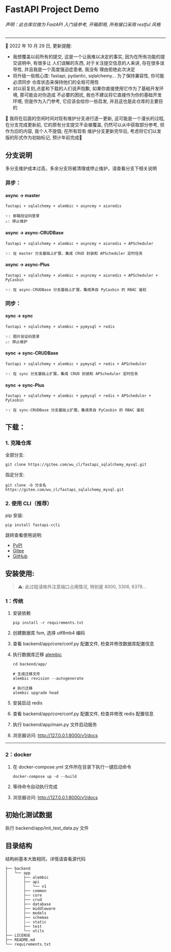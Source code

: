 # FastAPI Project Demo

###### 声明：此仓库仅做为 FastAPI 入门级参考, 开箱即用, 所有接口采用 restful 风格

---

📢 2022 年 10 月 29 日, 更新提醒:

- 我想覆盖以前所有的提交, 这是一个让我难以决定的事实, 因为在所有功能的提交说明中, 有很多让
  人们误解的东西, 对于关注提交信息的人来讲, 存在很多误导性, 并且我是一个高度强迫症患者, 我没有
  理由拒绝此次决定
- 将升级一些核心库: fastapi, pydantic, sqlalchemy... 为了保持兼容性, 你可能必须同步
  仓库状态来保持他们的全局可用性
- 对以前复刻,点星和下载的人们说声抱歉, 如果你直接使用它作为了基础开发环境, 那可能会对你造成
  不必要的困扰, 我也不建议将它直接作为你的基础开发环境, 但是作为入门参考, 它应该会给你一些启发,
  并且这也是此仓库的主要目的

🏁 我将在后面的空闲时间对现有维护分支进行逐一更新, 这可能是一个漫长的过程, 在分支完成更新前,
它的原有分支提交不会被覆盖, 仍然可以从中获取部分参考, 但作为旧的内容, 我个人不提倡; 在所有现有
维护分支更新完毕后, 考虑将它们以发版的形式作为初始标记, 预计年前完成🙏

## 分支说明

多分支维护成本过高，多余分支将被清理或停止维护，请查看分支下相关说明

### 异步：

#### async -> master

```text
fastapi + sqlalchemy + alembic + asyncmy + aioredis

✨: 邮箱验证码登录
⚠️: 停止维护
```

#### async -> async-CRUDBase

```text
fastapi + sqlalchemy + alembic + asyncmy + aioredis + APScheduler

✨: 在 master 分支基础上扩展，集成 CRUD 封装和 APScheduler 定时任务
```

#### async -> async-Plus

```text
fastapi + sqlalchemy + alembic + asyncmy + aioredis + APScheduler + PyCasbin

✨: 在 async-CRUDBase 分支基础上扩展，集成来自 PyCasbin 的 RBAC 鉴权
```

### 同步：

#### sync -> sync

```text
fastapi + sqlalchemy + alembic + pymysql + redis

✨: 图片验证码登录
⚠️: 停止维护
```

#### sync -> sync-CRUDBase

```text
fastapi + sqlalchemy + alembic + pymysql + redis + APScheduler

✨: 在 sync 分支基础上扩展，集成 CRUD 封装和 APScheduler 定时任务
```

#### sync -> sync-Plus

```text
fastapi + sqlalchemy + alembic + pymysql + redis + APScheduler + PyCasbin

✨: 在 sync-CRUDBase 分支基础上扩展，集成来自 PyCasbin 的 RBAC 鉴权
```

## 下载：

### 1. 克隆仓库

全部分支:

```shell
git clone https://gitee.com/wu_cl/fastapi_sqlalchemy_mysql.git
```

指定分支:

```shell
git clone -b 分支名 https://gitee.com/wu_cl/fastapi_sqlalchemy_mysql.git
```

### 2. 使用 CLI（推荐）

pip 安装:

```shell
pip install fastapi-ccli
```

跳转查看使用说明:

- [PyPI](https://pypi.org/project/fastapi-ccli)
- [Gitee](https://gitee.com/wu_cl/fastapi_ccli)
- [GitHub](https://github.com/wu-clan/fastapi_ccli)

## 安装使用:

> ⚠️: 此过程请格外注意端口占用情况, 特别是 8000, 3306, 6379...

### 1：传统

1. 安装依赖
    ```shell
    pip install -r requirements.txt
    ```

2. 创建数据库 fsm, 选择 utf8mb4 编码
3. 查看 backend/app/core/conf.py 配置文件, 检查并修改数据库配置信息
4. 执行数据库迁移 [alembic](https://alembic.sqlalchemy.org/en/latest/tutorial.html)
    ```shell
    cd backend/app/
    
    # 生成迁移文件
    alembic revision --autogenerate
    
    # 执行迁移
    alembic upgrade head
    ```

5. 安装启动 redis
6. 查看 backend/app/core/conf.py 配置文件, 检查并修改 redis 配置信息
7. 执行 backend/app/main.py 文件启动服务
8. 浏览器访问: http://127.0.0.1:8000/v1/docs

---

### 2：docker

1. 在 docker-compose.yml 文件所在目录下执行一键启动命令

    ```shell
    docker-compose up -d --build
    ```
2. 等待命令自动执行完成

3. 浏览器访问: http://127.0.0.1:8000/v1/docs

## 初始化测试数据

执行 backend/app/init_test_data.py 文件

## 目录结构

结构树基本大致相同，详情请查看源代码

```text
├── backend
│   └── app
│       ├── alembic
│       ├── api
│       │   └── v1
│       ├── common
│       ├── core
│       ├── crud
│       ├── database
│       ├── middleware
│       ├── models
│       ├── schemas
|       |—— static
│       ├── test
│       └── utils
├── LICENSE
├── README.md
└── requirements.txt
```
